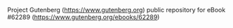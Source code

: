 Project Gutenberg (https://www.gutenberg.org) public repository for eBook #62289 (https://www.gutenberg.org/ebooks/62289)
